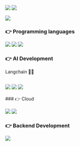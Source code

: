 ![](http://github-profile-summary-cards.vercel.app/api/cards/stats?username=Skkuhodomo&theme=default&) 
![](http://github-profile-summary-cards.vercel.app/api/cards/productive-time?username=Skkuhodomo&theme=default&utcOffset=9)

![](http://github-profile-summary-cards.vercel.app/api/cards/profile-details?username=Skkuhodomo&theme=default)
<div align="">
  <div align= "center">
  </div>
 
 ### 👉 Programming languages
<img src="https://img.shields.io/badge/JAVA-007396?style=for-the-badge&logo=java&logoColor=white">
<img src="https://img.shields.io/badge/Python-007396?style=for-the-badge&logo=python&logoColor=white">
<img src="https://img.shields.io/badge/C-4479A1?style=for-the-badge&logo=C&logoColor=white">
 <br/>
 
 ###  👉 AI Development
 Langchain 🦜️🔗
  <br/>
  <br/>
  
 <img src="https://img.shields.io/badge/OpenAI-0000000?style=for-the-badge&logo=openai&logoColor=white">
 <img src="https://img.shields.io/badge/Gemini-886FBF?style=for-the-badge&logo=googlebard&logoColor=white">
<img src="https://img.shields.io/badge/CUDA-76B900?style=for-the-badge&logo=nvidia&logoColor=white">


  <br/>
  <br/>
 ###  👉 Cloud <br/>
 <br/>
  <img src="https://img.shields.io/badge/Azure Functions-0062AD?style=for-the-badge&logo=azurefunctions&logoColor=white">
  <img src="https://img.shields.io/badge/Oracle-F80000?style=for-the-badge&logo=oracle&logoColor=white">

 
###  👉 Backend Development
 <img src="https://img.shields.io/badge/Springboot-0000000?style=for-the-badge&logo=springboot&logoColor=white"/>

</div>
  
</div> 





